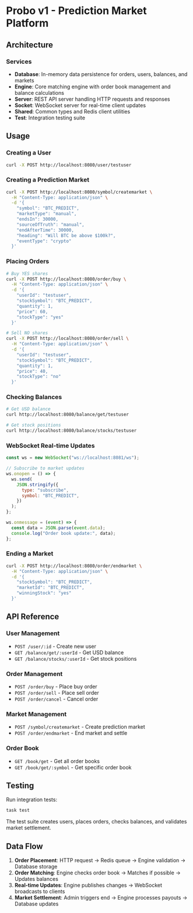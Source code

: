 # Probo v1 - Prediction Market Platform

## Architecture

[]()

### Services

- **Database**: In-memory data persistence for orders, users, balances, and markets
- **Engine**: Core matching engine with order book management and balance calculations
- **Server**: REST API server handling HTTP requests and responses
- **Socket**: WebSocket server for real-time client updates
- **Shared**: Common types and Redis client utilities
- **Test**: Integration testing suite

## Usage

### Creating a User

```bash
curl -X POST http://localhost:8080/user/testuser
```

### Creating a Prediction Market

```bash
curl -X POST http://localhost:8080/symbol/createmarket \
  -H "Content-Type: application/json" \
  -d '{
    "symbol": "BTC_PREDICT",
    "marketType": "manual",
    "endsIn": 30000,
    "sourceOfTruth": "manual",
    "endAfterTime": 30000,
    "heading": "Will BTC be above $100k?",
    "eventType": "crypto"
  }'
```

### Placing Orders

```bash
# Buy YES shares
curl -X POST http://localhost:8080/order/buy \
  -H "Content-Type: application/json" \
  -d '{
    "userId": "testuser",
    "stockSymbol": "BTC_PREDICT",
    "quantity": 1,
    "price": 60,
    "stockType": "yes"
  }'

# Sell NO shares
curl -X POST http://localhost:8080/order/sell \
  -H "Content-Type: application/json" \
  -d '{
    "userId": "testuser",
    "stockSymbol": "BTC_PREDICT",
    "quantity": 1,
    "price": 40,
    "stockType": "no"
  }'
```

### Checking Balances

```bash
# Get USD balance
curl http://localhost:8080/balance/get/testuser

# Get stock positions
curl http://localhost:8080/balance/stocks/testuser
```

### WebSocket Real-time Updates

```javascript
const ws = new WebSocket("ws://localhost:8081/ws");

// Subscribe to market updates
ws.onopen = () => {
  ws.send(
    JSON.stringify({
      type: "subscribe",
      symbol: "BTC_PREDICT",
    })
  );
};

ws.onmessage = (event) => {
  const data = JSON.parse(event.data);
  console.log("Order book update:", data);
};
```

### Ending a Market

```bash
curl -X POST http://localhost:8080/order/endmarket \
  -H "Content-Type: application/json" \
  -d '{
    "stockSymbol": "BTC_PREDICT",
    "marketId": "BTC_PREDICT",
    "winningStock": "yes"
  }'
```

## API Reference

### User Management

- `POST /user/:id` - Create new user
- `GET /balance/get/:userId` - Get USD balance
- `GET /balance/stocks/:userId` - Get stock positions

### Order Management

- `POST /order/buy` - Place buy order
- `POST /order/sell` - Place sell order
- `POST /order/cancel` - Cancel order

### Market Management

- `POST /symbol/createmarket` - Create prediction market
- `POST /order/endmarket` - End market and settle

### Order Book

- `GET /book/get` - Get all order books
- `GET /book/get/:symbol` - Get specific order book

## Testing

Run integration tests:

```bash
task test
```

The test suite creates users, places orders, checks balances, and validates market settlement.

## Data Flow

1. **Order Placement**: HTTP request → Redis queue → Engine validation → Database storage
2. **Order Matching**: Engine checks order book → Matches if possible → Updates balances
3. **Real-time Updates**: Engine publishes changes → WebSocket broadcasts to clients
4. **Market Settlement**: Admin triggers end → Engine processes payouts → Database updates
